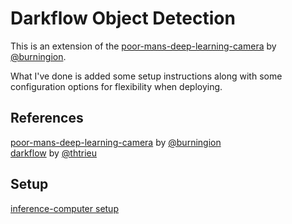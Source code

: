 # Darkflow Object Detection

This is an extension of the [poor-mans-deep-learning-camera](https://github.com/burningion/poor-mans-deep-learning-camera.git) by [@burningion](https://github.com/burningion).

What I've done is added some setup instructions along with some configuration options for flexibility when deploying.

## References

[poor-mans-deep-learning-camera](https://github.com/burningion/poor-mans-deep-learning-camera.git) by [@burningion](https://github.com/burningion)  
[darkflow](https://github.com/thtrieu/darkflow.git) by [@thtrieu](https://github.com/thtrieu)  

## Setup

[inference-computer setup](src/inference-computer/README.md)